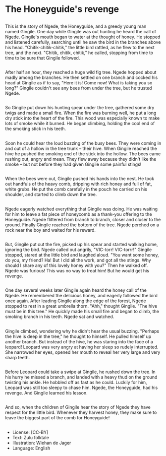 # The Honeyguide's revenge

##
This is the story of Ngede, the Honeyguide, and a greedy young
man named Gingile.
One day while Gingile was out hunting he heard the call of Ngede.
Gingile's mouth began to water at the thought of honey. He
stopped and listened carefully, searching until he saw the bird in
the branches above his head.
"Chitik-chitik-chitik," the little bird rattled, as he flew to the next
tree, and the next.
"Chitik, chitik, chitik," he called, stopping from time to time to be
sure that Gingile followed.

##
After half an hour, they reached a
huge wild fig tree.
Ngede hopped about madly among
the branches. He then settled on
one branch and cocked his head at
Gingile as if to say, "Here it is!
Come now! What is taking you so
long?"
Gingile couldn't see any bees from
under the tree, but he trusted
Ngede.

##
So Gingile put down his hunting
spear under the tree, gathered
some dry twigs and made a small
fire.
When the fire was burning well, he
put a long dry stick into the heart of
the fire. This wood was especially
known to make lots of smoke while
it burned.
He began climbing, holding the cool
end of the smoking stick in his
teeth.

##
Soon he could hear the loud
buzzing of the busy bees. They
were coming in and out of a hollow
in the tree trunk – their hive.
When Gingile reached the hive he
pushed the smoking end of the stick
into the hollow.
The bees came rushing out, angry
and mean. They flew away because
they didn't like the smoke – but not
before they had given Gingile some
painful stings!

##
When the bees were out, Gingile
pushed his hands into the nest. He
took out handfuls of the heavy
comb, dripping with rich honey and
full of fat, white grubs.
He put the comb carefully in the
pouch he carried on his shoulder,
and started to climb down the tree.

##
Ngede eagerly watched everything
that Gingile was doing. He was
waiting for him to leave a fat piece
of honeycomb as a thank-you
offering to the Honeyguide.
Ngede flittered from branch to
branch, closer and closer to the
ground. Finally Gingile reached the
bottom of the tree.
Ngede perched on a rock near the
boy and waited for his reward.

##
But, Gingile put out the fire, picked up his spear and started
walking home, ignoring the bird.
Ngede called out angrily, "VIC-torr! VIC-torrr!"
Gingile stopped, stared at the little bird and laughed aloud. "You
want some honey, do you, my friend? Ha! But I did all the work,
and got all the stings. Why should I share any of this lovely honey
with you?" Then he walked off.
Ngede was furious! This was no way to treat him! But he would get
his revenge.

##
One day several weeks later Gingile again heard the honey call of
the Ngede. He remembered the delicious honey, and eagerly
followed the bird once again.
After leading Gingile along the edge of the forest, Ngede stopped
to rest in a great umbrella thorn. "Ahh," thought Gingile.
"The hive must be in this tree." He quickly made his small fire and
began to climb, the smoking branch in his teeth. Ngede sat and
watched.

##
Gingile climbed, wondering why he didn't hear the usual buzzing.
"Perhaps the hive is deep in the tree," he thought to himself.
He pulled himself up another branch. But instead of the hive, he
was staring into the face of a leopard!
Leopard was very angry at having her sleep so rudely interrupted.
She narrowed her eyes, opened her mouth to reveal her very large
and very sharp teeth.

##
Before Leopard could take a swipe at Gingile, he rushed down the
tree.
In his hurry he missed a branch, and landed with a heavy thud on
the ground twisting his ankle. He hobbled off as fast as he could.
Luckily for him, Leopard was still too sleepy to chase him.
Ngede, the Honeyguide, had his revenge.
And Gingile learned his lesson.

##
And so, when the children of Gingile
hear the story of Ngede they have
respect for the little bird.
Whenever they harvest honey, they
make sure to leave the biggest part
of the comb for Honeyguide!

##
* License: [CC-BY]
* Text: Zulu folktale
* Illustration: Wiehan de Jager
* Language: English
